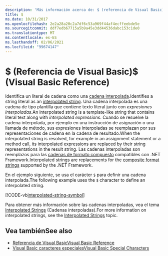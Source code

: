 ```yaml
---
description: 'Más información acerca de: $ (referencia de Visual Basic)'
title: $
ms.date: 10/31/2017
ms.openlocfilehash: 2e2a28a20c2a7df6c53a969f44af4ecffeebde5e
ms.sourcegitcommit: ddf7edb67715a5b9a45e3dd44536dabc153c1de0
ms.translationtype: MT
ms.contentlocale: es-ES
ms.lasthandoff: 02/06/2021
ms.locfileid: "99674147"
---
```

# <a name="-visual-basic-reference"></a><span data-ttu-id="1d862-102">$ (Referencia de Visual Basic)</span><span class="sxs-lookup"><span data-stu-id="1d862-102">$ (Visual Basic Reference)</span></span>

<span data-ttu-id="1d862-103">Identifica un literal de cadena como una [cadena interpolada](../../programming-guide/language-features/strings/interpolated-strings.md).</span><span class="sxs-lookup"><span data-stu-id="1d862-103">Identifies a string literal as an [interpolated string](../../programming-guide/language-features/strings/interpolated-strings.md).</span></span> <span data-ttu-id="1d862-104">Una cadena interpolada es una cadena de tipo plantilla que contiene texto literal junto con *expresiones interpoladas*.</span><span class="sxs-lookup"><span data-stu-id="1d862-104">An interpolated string is a template-like string that contains literal text along with *interpolated expressions*.</span></span> <span data-ttu-id="1d862-105">Cuando se resuelve la cadena interpolada, por ejemplo en una instrucción de asignación o una llamada de método, sus expresiones interpoladas se reemplazan por sus representaciones de cadena en la cadena de resultado.</span><span class="sxs-lookup"><span data-stu-id="1d862-105">When the interpolated string is resolved, for example in an assignment statement or a method call, its interpolated expressions are replaced by their string representations in the result string.</span></span> <span data-ttu-id="1d862-106">Las cadenas interpoladas son reemplazos para las [cadenas de formato compuesto](../../../standard/base-types/composite-formatting.md) compatibles con .NET Framework.</span><span class="sxs-lookup"><span data-stu-id="1d862-106">Interpolated strings are replacements for the [composite format strings](../../../standard/base-types/composite-formatting.md) supported by the .NET Framework.</span></span>

<span data-ttu-id="1d862-107">En el ejemplo siguiente, se usa el carácter `$` para definir una cadena interpolada.</span><span class="sxs-lookup"><span data-stu-id="1d862-107">The following example uses the `$` character to define an interpolated string.</span></span>

[!CODE-vb[interpolated-string-symbol](../../../../samples/snippets/visualbasic/language-reference/special-characters/dollar-sign1.vb)]

<span data-ttu-id="1d862-108">Para obtener más información sobre las cadenas interpoladas, vea el tema [Interpolated Strings](../../programming-guide/language-features/strings/interpolated-strings.md) (Cadenas interpoladas).</span><span class="sxs-lookup"><span data-stu-id="1d862-108">For more information on interpolated strings, see the [Interpolated Strings](../../programming-guide/language-features/strings/interpolated-strings.md) topic.</span></span>

## <a name="see-also"></a><span data-ttu-id="1d862-109">Vea también</span><span class="sxs-lookup"><span data-stu-id="1d862-109">See also</span></span>

- [<span data-ttu-id="1d862-110">Referencia de Visual Basic</span><span class="sxs-lookup"><span data-stu-id="1d862-110">Visual Basic Reference</span></span>](../index.md)
- [<span data-ttu-id="1d862-111">Visual Basic caracteres especiales</span><span class="sxs-lookup"><span data-stu-id="1d862-111">Visual Basic Special Characters</span></span>](index.md)
